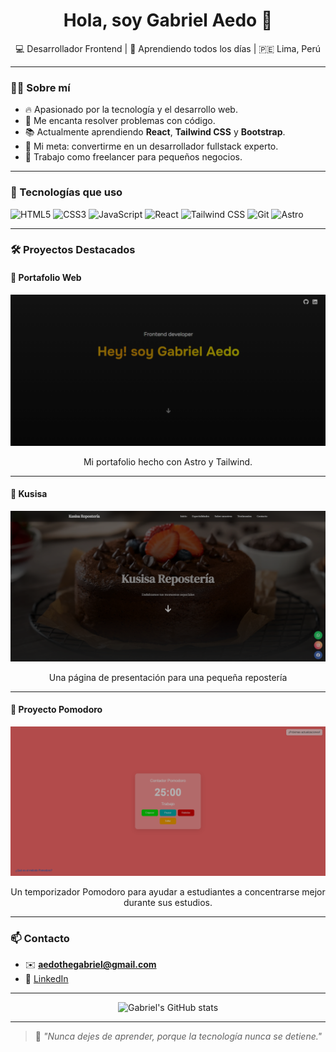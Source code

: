 <h1 align="center">Hola, soy Gabriel Aedo 👋</h1>
<p align="center">💻 Desarrollador Frontend | 🧠 Aprendiendo todos los días | 🇵🇪 Lima, Perú</p>

---

### 🧑‍💻 Sobre mí

- 🔥 Apasionado por la tecnología y el desarrollo web.
- 🧩 Me encanta resolver problemas con código.
- 📚 Actualmente aprendiendo **React**, **Tailwind CSS** y **Bootstrap**.
- 🎯 Mi meta: convertirme en un desarrollador fullstack experto.
- 💼 Trabajo como freelancer para pequeños negocios.

---

### 🚀 Tecnologías que uso

![HTML5](https://img.shields.io/badge/HTML5-E34F26?style=for-the-badge&logo=html5&logoColor=white)
![CSS3](https://img.shields.io/badge/CSS3-1572B6?style=for-the-badge&logo=css3&logoColor=white)
![JavaScript](https://img.shields.io/badge/JavaScript-F7DF1E?style=for-the-badge&logo=javascript&logoColor=black)
![React](https://img.shields.io/badge/React-20232A?style=for-the-badge&logo=react&logoColor=61DAFB)
![Tailwind CSS](https://img.shields.io/badge/TailwindCSS-06B6D4?style=for-the-badge&logo=tailwindcss&logoColor=white)
![Git](https://img.shields.io/badge/Git-F05032?style=for-the-badge&logo=git&logoColor=white)
![Astro](https://img.shields.io/badge/Astro-000000?style=for-the-badge&logo=astro&logoColor=white)

---

### 🛠️ Proyectos Destacados

#### 🎨 Portafolio Web

<p align="center">
  <a href="https://gabrielaedopozo.github.io/portafolio1/">
    <img src="./Portafolio.png" width="600" style="filter: brightness(0.7);" alt="Portafolio Web" />
  </a>
</p>
<p align="center">Mi portafolio hecho con Astro y Tailwind.</p>

---

#### 🍰 Kusisa

<p align="center">
  <a href="https://github.com/GabrielAedoPozo/Kusisa-">
    <img src="./Kusisa.png" width="600" style="filter: brightness(0.7);" alt="Kusisa" />
  </a>
</p>
<p align="center">Una página de presentación para una pequeña repostería</p>

---

#### 🍅 Proyecto Pomodoro

<p align="center">
  <a href="https://github.com/GabrielAedoPozo/Permodoro">
    <img src="./Permodoro.png" width="600" style="filter: brightness(0.7);" alt="Pomodoro" />
  </a>
</p>
<p align="center">Un temporizador Pomodoro para ayudar a estudiantes a concentrarse mejor durante sus estudios.</p>

---

### 📫 Contacto

- ✉️ **aedothegabriel@gmail.com**
- 💼 [LinkedIn](https://www.linkedin.com/in/tu-perfil)

---

<p align="center">
  <img src="https://github-readme-stats.vercel.app/api?username=GabrielAedoPozo&show_icons=true&theme=tokyonight" alt="Gabriel's GitHub stats"/>
</p>

---

> 💬 *"Nunca dejes de aprender, porque la tecnología nunca se detiene."*
